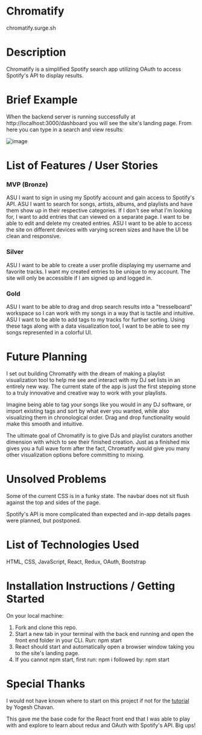 # Chromatify
chromatify.surge.sh

# Description
Chromatify is a simplified Spotify search app utilizing OAuth to access Spotify's API to display results.

# Brief Example
When the backend server is running successfully at http://localhost:3000/dashboard you will see the site's landing page. From here you can type in a search and view results:

![image](https://i.imgur.com/3tiwj84.png)
# List of Features / User Stories

### MVP (Bronze)
ASU I want to sign in using my Spotify account and gain access to Spotify's API.
ASU I want to search for songs, artists, albums, and playlists and have them show up in their respective categories.
If I don't see what I'm looking for, I want to add entries that can viewed on a separate page.
I want to be able to edit and delete my created entries.
ASU I want to be able to access the site on different devices with varying screen sizes and have the UI be clean and responsive.

### Silver
ASU I want to be able to create a user profile displaying my username and favorite tracks.
I want my created entries to be unique to my account.
The site will only be accessible if I am signed up and logged in.

### Gold
ASU I want to be able to drag and drop search results into a "tresselboard" workspace so I can work with my songs in a way that is tactile and intuitive.
ASU I want to be able to add tags to my tracks for further sorting.
Using these tags along with a data visualization tool, I want to be able to see my songs represented in a colorful UI.

# Future Planning
I set out building Chromatify with the dream of making a playlist visualization tool to help me see and interact with my DJ set lists in an entirely new way. The current state of the app is just the first stepping stone to a truly innovative and creative way to work with your playlists.

Imagine being able to tag your songs like you would in any DJ software, or import existing tags and sort by what ever you wanted, while also visualizing them in chronological order. Drag and drop functionality would make this smooth and intuitive.

The ultimate goal of Chromatify is to give DJs and playlist curators another dimension with which to see their finished creation. Just as a finished mix gives you a full wave form after the fact, Chromatify would give you many other visualization options before committing to mixing.

# Unsolved Problems
Some of the current CSS is in a funky state. The navbar does not sit flush against the top and sides of the page.

Spotify's API is more complicated than expected and in-app details pages were planned, but postponed.

# List of Technologies Used
HTML, CSS, JavaScript, React, Redux, OAuth, Bootstrap

# Installation Instructions / Getting Started
On your local machine:

1. Fork and clone this repo.
2. Start a new tab in your terminal with the back end running and open the front end folder in your CLI. Run:
    npm start
3. React should start and automatically open a browser window taking you to the site's landing page.
4. If you cannot npm start, first run:
    npm i
  followed by:
    npm start

# Special Thanks

I would not have known where to start on this project if not for the [tutorial](https://levelup.gitconnected.com/how-to-create-a-spotify-music-search-app-in-react-1d71c8007e45) by Yogesh Chavan.

This gave me the base code for the React front end that I was able to play with and explore to learn about redux and OAuth with Spotify's API. Big ups!
